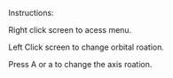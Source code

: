 Instructions:

Right click screen to acess menu. 

Left Click screen to change orbital roation. 

Press A or a to change the axis roation. 


